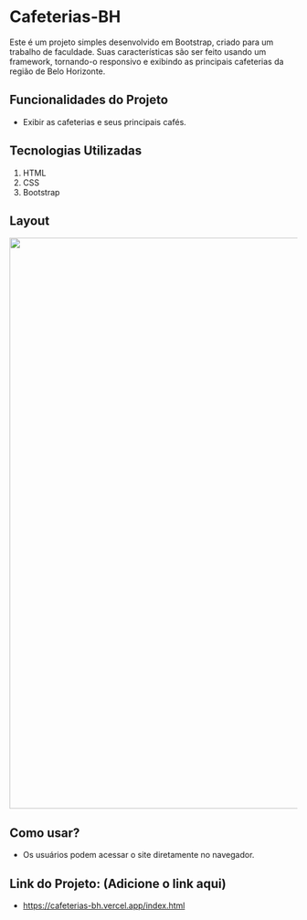 # Cafeterias-BH

<p>
Este é um projeto simples desenvolvido em Bootstrap, criado para um trabalho de faculdade. Suas características são ser feito usando um framework, tornando-o responsivo e exibindo as principais cafeterias da região de Belo Horizonte.
</p>

## Funcionalidades do Projeto
- Exibir as cafeterias e seus principais cafés.

## Tecnologias Utilizadas
1. HTML
2. CSS
3. Bootstrap

## Layout
<div align="center">
  <img src="https://github.com/Jotta-gab/Cafeteria-Bh/assets/134981382/80dfb02a-2f45-41ae-84f4-24f12555cd91" width="1000px"/> 
</div>

## Como usar?
- Os usuários podem acessar o site diretamente no navegador.

## Link do Projeto: (Adicione o link aqui)
- https://cafeterias-bh.vercel.app/index.html
